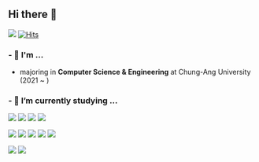 ## Hi there 👋

<a href="https://www.instagram.com/hnn.ynh/" target="_blank"><img src="https://img.shields.io/badge/Instagram-E4405F?style=flat&logo=Instagram&logoColor=white"></a>
[![Hits](https://hits.seeyoufarm.com/api/count/incr/badge.svg?url=https%3A%2F%2Fgithub.com%2Fhnnynh&count_bg=%230675FB&title_bg=%23000000&icon=&icon_color=%23FFFFFF&title=hits&edge_flat=false)](https://hits.seeyoufarm.com)

### - 👀 I'm ...
- majoring in **Computer Science & Engineering** at Chung-Ang University (2021 ~ )

### - 🌱 I’m currently studying ...

<img src="https://img.shields.io/badge/C-A8B9CC?style=flat&logo=C&logoColor=white"></a>
<img src="https://img.shields.io/badge/C++-00599C?style=flat&logo=C%2B%2B&logoColor=white"/></a>
<img src="https://img.shields.io/badge/Java-007396?style=flat&logo=java&logoColor=white"></a>
<img src="https://img.shields.io/badge/Python-3776AB?style=flat&logo=Python&logoColor=white"></a>

<img src="https://img.shields.io/badge/HTML-E34F26?style=flat&logo=HTML5&logoColor=white"></a>
<img src="https://img.shields.io/badge/CSS-1572B6?style=flat&logo=CSS3&logoColor=white"></a>
<img src="https://img.shields.io/badge/JavaScript-F7DF1E?style=flat&logo=JavaScript&logoColor=white"></a>
<img src="https://img.shields.io/badge/Node.js-339933?style=flat&logo=Node.js&logoColor=white"></a>
<img src="https://img.shields.io/badge/Amazon AWS-232F3E?style=flat&logo=Amazon AWS&logoColor=white"></a>


<img src="https://img.shields.io/badge/git-F05032?style=flat&logo=git&logoColor=white"></a>
<img src="https://img.shields.io/badge/github-181717?style=flat&logo=github&logoColor=white"></a>

<!--
**hnnynh/hnnynh** is a ✨ _special_ ✨ repository because its `README.md` (this file) appears on your GitHub profile.

Here are some ideas to get you started:

### - :eyes: I'm
- 🔭 I’m currently working on ...
- 🌱 I’m currently learning ...
- 👯 I’m looking to collaborate on ...
- 🤔 I’m looking for help with ...
- 💬 Ask me about ...
- 📫 How to reach me: ...
- 😄 Pronouns: ...
- ⚡ Fun fact: ...
-->
